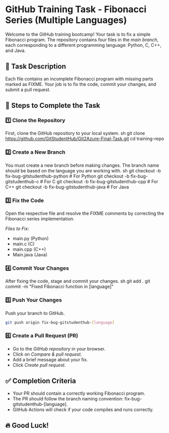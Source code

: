 # GitHub Training Task - Fibonacci Series (Multiple Languages)
       
Welcome to the GitHub training bootcamp! Your task is to fix a simple Fibonacci program. The repository contains four files in the *main branch*, each corresponding to a different programming language: Python, C, C++, and Java.

## 📌 Task Description
Each file contains an incomplete Fibonacci program with missing parts marked as FIXME. Your job is to fix the code, commit your changes, and submit a pull request.

## 🚀 Steps to Complete the Task

### 1️⃣ Clone the Repository
First, clone the GitHub repository to your local system.
sh
git clone https://github.com/GitStudentHub/Git2Azure-Final-Task.git
cd training-repo


### 2️⃣ Create a New Branch
You must create a new branch before making changes. The branch name should be based on the language you are working with.
sh
git checkout -b fix-bug-gitstudenthub-python  # For Python
git checkout -b fix-bug-gitstudenthub-c       # For C
git checkout -b fix-bug-gitstudenthub-cpp     # For C++
git checkout -b fix-bug-gitstudenthub-java    # For Java


### 3️⃣ Fix the Code
Open the respective file and resolve the FIXME comments by correcting the Fibonacci series implementation.

*Files to Fix:*
- main.py (Python)
- main.c (C)
- main.cpp (C++)
- Main.java (Java)

### 4️⃣ Commit Your Changes
After fixing the code, stage and commit your changes.
sh
git add .
git commit -m "Fixed Fibonacci function in [language]"


### 5️⃣ Push Your Changes
Push your branch to GitHub.
```sh
git push origin fix-bug-gitstudenthub-[language]
```

### 6️⃣ Create a Pull Request (PR)
- Go to the *GitHub repository* in your browser.
- Click on *Compare & pull request*.
- Add a brief message about your fix.
- Click *Create pull request*.

## ✅ Completion Criteria
- Your PR should contain a correctly working Fibonacci program.
- The PR should follow the branch naming convention: fix-bug-gitstudenthub-[language].
- GitHub Actions will check if your code compiles and runs correctly.

## 🔥 Good Luck!
